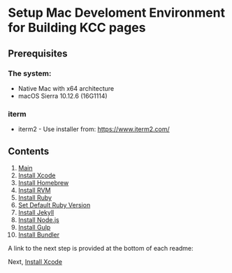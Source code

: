 # Setup Mac Develoment Environment for Building KCC pages

## Prerequisites

### The system:
* Native Mac with x64 architecture
* macOS Sierra 10.12.6 (16G1114)

### iterm
* iterm2 - Use installer from: https://www.iterm2.com/

## Contents

  1. [Main](https://github.com/wdzajicek/mac-dev-kcc/#readme)
  2. [Install Xcode](https://github.com/wdzajicek/mac-dev-kcc/tree/01-xcode/#readme)
  3. [Install Homebrew](https://github.com/wdzajicek/mac-dev-kcc/tree/02-homebrew/#readme)
  4. [Install RVM](https://github.com/wdzajicek/mac-dev-kcc/tree/03-rvm/#readme)
  5. [Install Ruby](https://github.com/wdzajicek/mac-dev-kcc/tree/04-ruby/#readme)
  6. [Set Default Ruby Version](https://github.com/wdzajicek/mac-dev-kcc/tree/05-default-ruby/#readme)
  7. [Install Jekyll](https://github.com/wdzajicek/mac-dev-kcc/tree/06-jekyll/#readme)
  8. [Install Node.js](https://github.com/wdzajicek/mac-dev-kcc/tree/07-nodejs/#readme)
  9. [Install Gulp](https://github.com/wdzajicek/mac-dev-kcc/tree/08-gulp/#readme)
  10. [Install Bundler](https://github.com/wdzajicek/mac-dev-kcc/tree/09-bundler/#readme)

A link to the next step is provided at the bottom of each readme:

Next, [Install Xcode](https://github.com/wdzajicek/mac-dev-kcc/tree/01-xcode/#readme)
